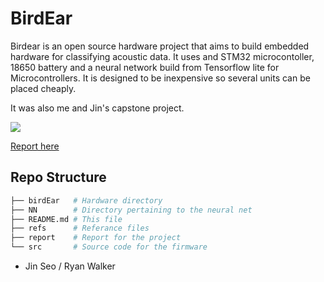 # BirdEar
Birdear is an open source hardware project that aims to build embedded hardware for classifying acoustic data. It uses and STM32 microcontoller, 18650 battery and a neural network build from Tensorflow lite for Microcontrollers. It is designed to be inexpensive so several units can be placed cheaply.

It was also me and Jin's capstone project.

![](report/img/E04A0175.JPG)

[Report here](report/paper.pdf)

## Repo Structure
```bash
├── birdEar   # Hardware directory
├── NN        # Directory pertaining to the neural net
├── README.md # This file
├── refs      # Referance files
├── report    # Report for the project
└── src       # Source code for the firmware
```

- Jin Seo / Ryan Walker
